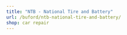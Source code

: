 ```yaml
---
title: "NTB - National Tire and Battery"
url: /buford/ntb-national-tire-and-battery/
shop: car repair
---
```

